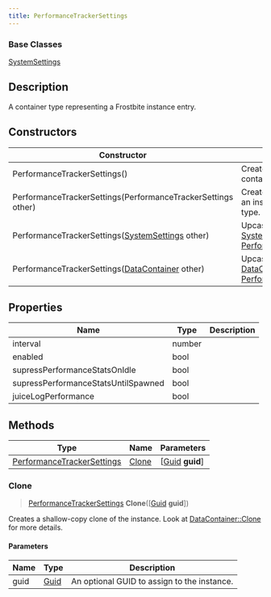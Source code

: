 ```yaml
---
title: PerformanceTrackerSettings
---
```

### Base Classes

[SystemSettings](/vext/ref/fb/systemsettings/)

## Description

A container type representing a Frostbite instance entry.

## Constructors

| Constructor                                                                           | Description                                                                                                                                 |
| ------------------------------------------------------------------------------------- | ------------------------------------------------------------------------------------------------------------------------------------------- |
| PerformanceTrackerSettings()                                                          | Create a new instance of this container type.                                                                                               |
| PerformanceTrackerSettings(PerformanceTrackerSettings other)                          | Create a reference copy of an instance of the same type.                                                                                    |
| PerformanceTrackerSettings([SystemSettings](/vext/ref/fb/systemsettings/) other)                    | Upcast an instance of type [SystemSettings](/vext/ref/fb/systemsettings/) to [PerformanceTrackerSettings](/vext/ref/fb/performancetrackersettings/).                    |
| PerformanceTrackerSettings([DataContainer](/vext/ref/shared/class/datacontainer) other) | Upcast an instance of type [DataContainer](/vext/ref/shared/class/datacontainer) to [PerformanceTrackerSettings](/vext/ref/fb/performancetrackersettings/). |

## Properties

| Name                                | Type   | Description |
| ----------------------------------- | ------ | ----------- |
| interval                            | number |             |
| enabled                             | bool   |             |
| supressPerformanceStatsOnIdle       | bool   |             |
| supressPerformanceStatsUntilSpawned | bool   |             |
| juiceLogPerformance                 | bool   |             |

## Methods

| Type                                                     | Name            | Parameters                                     |
| -------------------------------------------------------- | --------------- | ---------------------------------------------- |
| [PerformanceTrackerSettings](/vext/ref/fb/performancetrackersettings/) | [Clone](#clone) | \[[Guid](/vext/ref/shared/class/guid) **guid**\] |

### Clone

> [PerformanceTrackerSettings](/vext/ref/fb/performancetrackersettings/) **Clone**(\[[Guid](/vext/ref/shared/class/guid) **guid**\])

Creates a shallow-copy clone of the instance. Look at [DataContainer::Clone](/vext/ref/shared/class/datacontainer#clone) for more details.

#### Parameters

| Name | Type         | Description                                 |
| ---- | ------------ | ------------------------------------------- |
| guid | [Guid](/vext/ref/shared/class/guid/) | An optional GUID to assign to the instance. |
